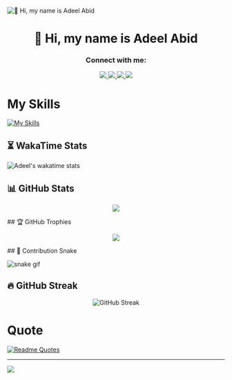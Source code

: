 ![👋 Hi, my name is Adeel Abid](https://miro.medium.com/v2/resize:fit:1358/0*FGD6BUzzZs1VJLuY.gif)

<div id="toc">
  <ul align="center" style="list-style: none">
    <summary>
      <h1>
        👋 Hi, my name is Adeel Abid
      </h1>
    </summary>
  </ul>
</div>

<h3 align="center">Connect with me:</h3> 

<p align="center">
  <a href="https://www.instagram.com/adeelabid84?igsh=MW9sMndpMXUxaHpwbw==" target="_blank">
    <img src="https://img.shields.io/badge/Instagram-E4405F?style=for-the-badge&logo=instagram&logoColor=white" />
  </a>
  <a href="https://www.linkedin.com/in/adeelabid0" target="_blank">
    <img src="https://img.shields.io/badge/LinkedIn-0077B5?style=for-the-badge&logo=linkedin&logoColor=white" />
  </a>
  <a href="https://profile.indeed.com/?hl=en_PK&co=PK&from=gnav-jobsearch--indeedmobile" target="_blank">
    <img src="https://img.shields.io/badge/Indeed-003A9B?style=for-the-badge&logo=indeed&logoColor=white" />
  </a>
  <a href="https://adeelabid-portfolio.vercel.app/" target="_blank">
    <img src="https://img.shields.io/badge/Portfolio-255E63?style=for-the-badge&logo=vercel&logoColor=white" />
  </a>
</p>

# My Skills

[![My Skills](https://skillicons.dev/icons?i=js,react,nextjs,nodejs,express,html,css,firebase,bootstrap,c,cpp,figma,github,git,,materialui,mongodb,postman,powershell,tailwind,vercel,vite,vscode,primereact,formik,luxon&theme=dark)](https://skillicons.dev)

## ⏳ WakaTime Stats
![Adeel's wakatime stats](https://github-readme-stats.vercel.app/api/wakatime?username=adeelabid0&theme=tokyonight&layout=compact)

## 📊 GitHub Stats

<p align="center">
  <img src="https://github-readme-stats.vercel.app/api?username=adeelabid0&show_icons=true&theme=tokyonight&hide_border=true" />
</p>
## 🏆 GitHub Trophies

<p align="center">
  <img src="https://github-profile-trophy.vercel.app/?username=adeelabid0&theme=tokyonight&row=1&margin-w=15&margin-h=15" />
</p>
## 🐍 Contribution Snake

![snake gif](https://github.com/adeelabid0/adeelabid0/blob/output/github-contribution-grid-snake.svg)
## 🔥 GitHub Streak

<p align="center">
  <img src="https://github-readme-streak-stats.herokuapp.com/?user=adeelabid0&theme=tokyonight&hide_border=true" alt="GitHub Streak"/>
</p>

# Quote

[![Readme Quotes](https://quotes-github-readme.vercel.app/api?type=horizontal&theme=dark)](https://github.com/harismehboob142/github-readme-stats)

---
[![](https://visitcount.itsvg.in/api?id=Sikandar897&icon=0&color=0)](https://visitcount.itsvg.in)
